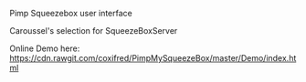 Pimp Squeezebox user interface


Caroussel's selection for SqueezeBoxServer

Online Demo here: https://cdn.rawgit.com/coxifred/PimpMySqueezeBox/master/Demo/index.html

